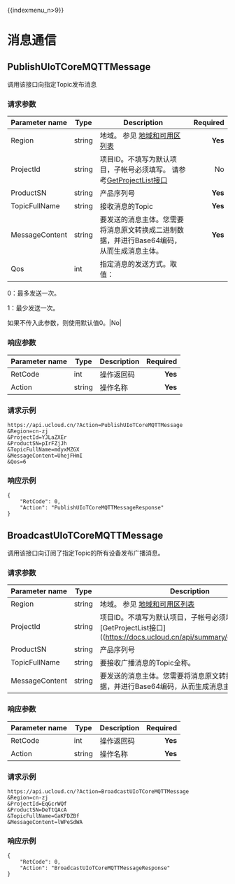 {{indexmenu_n>9}}


# 消息通信

## PublishUIoTCoreMQTTMessage

调用该接口向指定Topic发布消息

### 请求参数
|Parameter name|Type|Description|Required|
|------|------|--------|----:|
|Region|string|地域。 参见 [地域和可用区列表](https://docs.ucloud.cn/api/summary/regionlist)|**Yes**|
|ProjectId|string|项目ID。不填写为默认项目，子帐号必须填写。 请参考[GetProjectList接口](https://docs.ucloud.cn/api/summary/get_project_list)|No|
|ProductSN|string|产品序列号|**Yes**|
|TopicFullName|string|接收消息的Topic|**Yes**|
|MessageContent|string|要发送的消息主体。您需要将消息原文转换成二进制数据，并进行Base64编码，从而生成消息主体。|**Yes**|
|Qos|int|指定消息的发送方式。取值：

0：最多发送一次。

1：最少发送一次。

如果不传入此参数，则使用默认值0。|No|


### 响应参数
|Parameter name|Type|Description|Required|
|------|------|--------|----:|
|RetCode|int|操作返回码|**Yes**|
|Action|string|操作名称|**Yes**|

### 请求示例
```
https://api.ucloud.cn/?Action=PublishUIoTCoreMQTTMessage
&Region=cn-zj
&ProjectId=YJLaZXEr
&ProductSN=pIrFZjJh
&TopicFullName=mdyxMZGX
&MessageContent=UhejFHmI
&Qos=6
```
### 响应示例
```
{
    "RetCode": 0,
    "Action": "PublishUIoTCoreMQTTMessageResponse"
}
```



## BroadcastUIoTCoreMQTTMessage

调用该接口向订阅了指定Topic的所有设备发布广播消息。

### 请求参数
|Parameter name|Type|Description|Required|
|------|------|--------|----:|
|Region|string|地域。 参见 [地域和可用区列表](https://docs.ucloud.cn/api/summary/regionlist)|**Yes**|
|ProjectId|string|项目ID。不填写为默认项目，子帐号必须填写。 请参考[GetProjectList接口]((https://docs.ucloud.cn/api/summary/get_project_list)|No|
|ProductSN|string|产品序列号|**Yes**|
|TopicFullName|string|要接收广播消息的Topic全称。|**Yes**|
|MessageContent|string|要发送的消息主体。您需要将消息原文转换成二进制数据，并进行Base64编码，从而生成消息主体。|**Yes**|


### 响应参数
|Parameter name|Type|Description|Required|
|------|------|--------|----:|
|RetCode|int|操作返回码|**Yes**|
|Action|string|操作名称|**Yes**|

### 请求示例
```
https://api.ucloud.cn/?Action=BroadcastUIoTCoreMQTTMessage
&Region=cn-zj
&ProjectId=EqGcrWQf
&ProductSN=DeTtQAcA
&TopicFullName=GaKFDZBf
&MessageContent=lWPeSdWA
```
### 响应示例
```
{
    "RetCode": 0,
    "Action": "BroadcastUIoTCoreMQTTMessageResponse"
}
```
